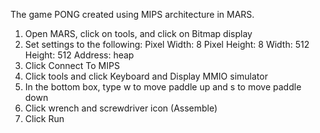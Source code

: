 The game PONG created using MIPS architecture in MARS.

1. Open MARS, click on tools, and click on Bitmap display
2. Set settings to the following:
  Pixel Width: 8
  Pixel Height: 8
  Width: 512
  Height: 512
  Address: heap
3. Click Connect To MIPS
4. Click tools and click Keyboard and Display MMIO simulator
5. In the bottom box, type w to move paddle up and s to move paddle down
6. Click wrench and screwdriver icon (Assemble)
7. Click Run
  


